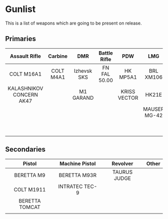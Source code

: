 # Gunlist

This is a list of weapons which are going to be present on release.

## Primaries

| Assault Rifle            | Carbine   | DMR         | Battle Rifle | PDW          | LMG          | Sniper Rifle  | Shotgun               |
| :-----------:            | :-----:   | :-:         | :----------: | :-:          | :-:          | :----------:  | :-----:               |
| COLT M16A1               | COLT M4A1 | Izhevsk SKS | FN FAL 50.00 | HK MP5A1     | BRL XM106    | CHEYTAC M200  | REMINGTON 500         |
| KALASHNIKOV CONCERN AK47 |           | M1 GARAND   |              | KRISS VECTOR | HK21E        | SERBU BFG-50  | MOLOT ORUZHIE VEPR-12 |
|                          |           |             |              |              | MAUSER MG-42 | SERBU BFG-50A | FRANCHI SPAS-12       |
|                          |           |             |              |              |              | BARRETT M82   |                       |
|                          |           |             |              |              |              |               |                       |

## Secondaries

| Pistol         | Machine Pistol | Revolver     | Other |
| :----:         | :------------: | :------:     | :---: |
| BERETTA M9     | BERETTA M93R   | TAURUS JUDGE |       |
| COLT M1911     | INTRATEC TEC-9 |              |       |
| BERETTA TOMCAT |                |              |       |
|                |                |              |       |
